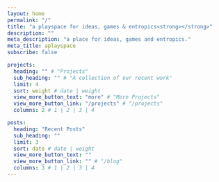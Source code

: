 ```yaml
---
layout: home
permalink: "/"
title: "a playspace for ideas, games & entropics<strong></strong>"
description: ""
meta_description: "a place for ideas, games and entropics."
meta_title: aplayspace
subscribe: false

projects:
  heading: "" # "Projects"
  sub_heading: "" # "A collection of our recent work"
  limit: 4
  sort: weight # date | weight
  view_more_button_text: "more" # "More Projects"
  view_more_button_link: "/projects" # "/projects"
  columns: 2 # 1 | 2 | 3 | 4

posts:
  heading: "Recent Posts"
  sub_heading: ""
  limit: 3
  sort: date # date | weight
  view_more_button_text: ""
  view_more_button_link: "" # "/blog"
  columns: 3 # 1 | 2 | 3 | 4
---
```


